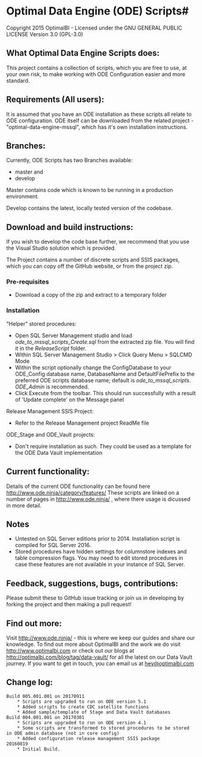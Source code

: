 ﻿# Optimal Data Engine (ODE) Scripts#
Copyright 2015 OptimalBI - Licensed under the GNU GENERAL PUBLIC LICENSE Version 3.0 (GPL-3.0)

## What Optimal Data Engine Scripts does: ##
This project contains a collection of scripts, which you are free to use, at your own risk, to make working with ODE Configuration easier and more standard.

## Requirements (All users): ##
It is assumed that you have an ODE installation as these scripts all relate to ODE configuration.
ODE itself can be downloaded from the related project - "optimal-data-engine-mssql", which has it's own installation instructions. 

## Branches: ##
Currently, ODE Scripts has two Branches available:
* master and
* develop

Master contains code which is known to be running in a production environment.

Develop contains the latest, locally tested version of the codebase.

## Download and build instructions: ##
If you wish to develop the code base further, we recommend that you use the Visual Studio solution which is provided.

The Project contains a number of discrete scripts and SSIS packages, which you can copy off the GitHub website, or from the project zip.

### Pre-requisites ###

* Download a copy of the zip and extract to a temporary folder

### Installation ###

"Helper" stored procedures:
* Open SQL Server Management studio and load *ode_to_mssql_scripts_Create.sql* from the extracted zip file. You will find it in the *ReleaseScript* folder.
* Within SQL Server Management Studio > Click Query Menu > SQLCMD Mode 
* Within the script optionally change the ConfigDatabase to your ODE_Config database name, DatabaseName and DefaultFilePrefix to the preferred ODE scripts database name; default is *ode_to_mssql_scripts*. *ODE_Admin* is recommended. 
* Click Execute from the toolbar. This should run successfully with a result of 'Update complete' on the Message panel

Release Management SSIS Project:
* Refer to the Release Management project ReadMe file

ODE_Stage and ODE_Vault projects:
* Don't require installation as such. They could be used as a template for the ODE Data Vault implementation

## Current functionality: ##
Details of the current ODE functionality can be found here http://www.ode.ninja/category/features/
These scripts are linked on a number of pages in http://www.ode.ninja/ , where there usage is dicussed in more detail.

## Notes ##
* Untested on SQL Server editions prior to 2014. Installation script is compiled for SQL Server 2016.
* Stored procedures have hidden settings for columnstore indexes and table compression flags. You may need to edit stored procedures in case these features are not available in your instance of SQL Server.

## Feedback, suggestions, bugs, contributions: ##
Please submit these to GitHub issue tracking or join us in developing by forking the project and then making a pull request!

## Find out more: ##
Visit http://www.ode.ninja/ - this is where we keep our guides and share our knowledge. To find out more about OptimalBI and the work we do visit http://www.optimalbi.com or check out our blogs at http://optimalbi.com/blog/tag/data-vault/ for all the latest on our Data Vault journey. If you want to get in touch, you can email us at hey@optimalbi.com

## Change log: ##
```
Build 005.001.001 on 20170911
	* Scripts are upgraded to run on ODE version 5.1
	* Added scripts to create CDC satellite functions
	* Added sample/template of Stage and Data Vault databases
Build 004.001.001 on 20170301
	* Scripts are upgraded to run on ODE version 4.1
	* Some scripts are transformed to stored procedures to be stored in ODE admin database (not in core config)
	* Added configuration release management SSIS package
20160819 
	* Initial Build.
```

